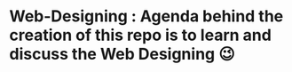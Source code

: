 # Web-Designing : Agenda behind the creation of this repo is to learn and discuss the Web Designing 😉
